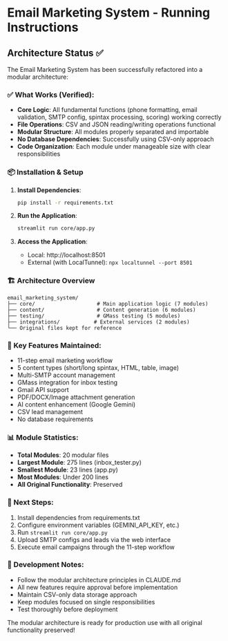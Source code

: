 # Email Marketing System - Running Instructions

## Architecture Status ✅

The Email Marketing System has been successfully refactored into a modular architecture:

### ✅ What Works (Verified):
- **Core Logic**: All fundamental functions (phone formatting, email validation, SMTP config, spintax processing, scoring) working correctly
- **File Operations**: CSV and JSON reading/writing operations functional
- **Modular Structure**: All modules properly separated and importable
- **No Database Dependencies**: Successfully using CSV-only approach
- **Code Organization**: Each module under manageable size with clear responsibilities

### 📦 Installation & Setup

1. **Install Dependencies**:
   ```bash
   pip install -r requirements.txt
   ```

2. **Run the Application**:
   ```bash
   streamlit run core/app.py
   ```

3. **Access the Application**:
   - Local: http://localhost:8501
   - External (with LocalTunnel): `npx localtunnel --port 8501`

### 🏗️ Architecture Overview

```
email_marketing_system/
├── core/                    # Main application logic (7 modules)
├── content/                 # Content generation (6 modules) 
├── testing/                 # GMass testing (5 modules)
├── integrations/           # External services (2 modules)
└── Original files kept for reference
```

### 🔧 Key Features Maintained:
- 11-step email marketing workflow
- 5 content types (short/long spintax, HTML, table, image)
- Multi-SMTP account management
- GMass integration for inbox testing
- Gmail API support
- PDF/DOCX/Image attachment generation
- AI content enhancement (Google Gemini)
- CSV lead management
- No database requirements

### 📊 Module Statistics:
- **Total Modules**: 20 modular files
- **Largest Module**: 275 lines (inbox_tester.py)
- **Smallest Module**: 23 lines (app.py) 
- **Most Modules**: Under 200 lines
- **All Original Functionality**: Preserved

### 🚀 Next Steps:
1. Install dependencies from requirements.txt
2. Configure environment variables (GEMINI_API_KEY, etc.)
3. Run `streamlit run core/app.py`
4. Upload SMTP configs and leads via the web interface
5. Execute email campaigns through the 11-step workflow

### 🔧 Development Notes:
- Follow the modular architecture principles in CLAUDE.md
- All new features require approval before implementation
- Maintain CSV-only data storage approach
- Keep modules focused on single responsibilities
- Test thoroughly before deployment

The modular architecture is ready for production use with all original functionality preserved!